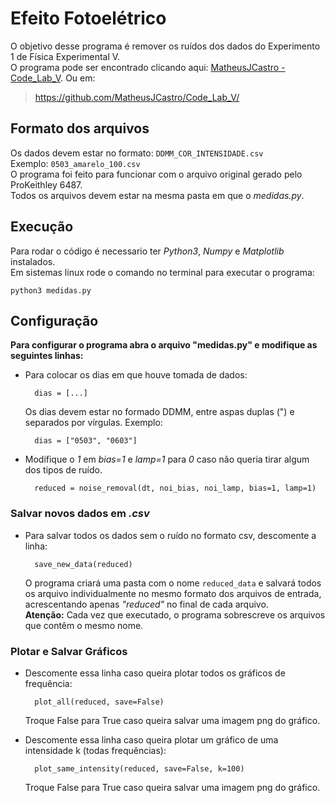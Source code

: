 # Efeito Fotoelétrico
O objetivo desse programa é remover os ruídos dos dados do Experimento 1 de Física Experimental V.  
O programa pode ser encontrado clicando aqui: [MatheusJCastro - Code_Lab_V](https://github.com/MatheusJCastro/Code_Lab_V/). Ou em:

> <https://github.com/MatheusJCastro/Code_Lab_V/>

## Formato dos arquivos
Os dados devem estar no formato: `DDMM_COR_INTENSIDADE.csv`  
Exemplo: `0503_amarelo_100.csv`  
O programa foi feito para funcionar com o arquivo original gerado pelo ProKeithley 6487.  
Todos os arquivos devem estar na mesma pasta em que o *medidas.py*.  

## Execução
Para rodar o código é necessario ter *Python3*, *Numpy* e *Matplotlib* instalados.  
Em sistemas linux rode o comando no terminal para executar o programa:
	
	python3 medidas.py

## Configuração
**Para configurar o programa abra o arquivo "medidas.py" e modifique as seguintes linhas:**
	
* Para colocar os dias em que houve tomada de dados:
		
		dias = [...]
	
	Os dias devem estar no formado DDMM, entre aspas duplas (") e separados por vírgulas. Exemplo:
	
		dias = ["0503", "0603"]
	
* Modifique o *1* em *bias=1* e *lamp=1* para *0* caso não queria tirar algum dos tipos de ruído.
	
		reduced = noise_removal(dt, noi_bias, noi_lamp, bias=1, lamp=1)
		
### Salvar novos dados em *.csv*

* Para salvar todos os dados sem o ruído no formato csv, descomente a linha:

		save_new_data(reduced)
		
	O programa criará uma pasta com o nome `reduced_data` e salvará todos os arquivo individualmente no mesmo formato dos arquivos de entrada, acrescentando apenas *"reduced"* no final de cada arquivo.  
	**Atenção:** Cada vez que executado, o programa sobrescreve os arquivos que contêm o mesmo nome.

### Plotar e Salvar Gráficos

* Descomente essa linha caso queira plotar todos os gráficos de frequência:

		plot_all(reduced, save=False)

	Troque False para True caso queira salvar uma imagem png do gráfico.
	
* Descomente essa linha caso queira plotar um gráfico de uma intensidade k (todas frequências):
		
		plot_same_intensity(reduced, save=False, k=100)

	Troque False para True caso queira salvar uma imagem png do gráfico.
